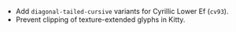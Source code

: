 * Add `diagonal-tailed-cursive` variants for Cyrillic Lower Ef (`cv93`).
* Prevent clipping of texture-extended glyphs in Kitty.

